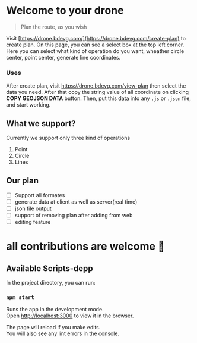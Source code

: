 # Welcome to your drone
> Plan the route, as you wish
> 
Visit [https://drone.bdevg.com/](https://drone.bdevg.com/create-plan) to create plan. On this page, you can see a select box at the top left corner. Here you can select what  kind of operation do you want, wheather circle center, point center, generate line coordinates.

### Uses
After create plan, visit <https://drone.bdevg.com/view-plan> then select the data you need. After that copy the string value of all coordinate on clicking **COPY GEOJSON DATA** button. Then, put this data into any `.js` or `.json` file, and start working.
## What we support?
Currently we support only three kind of operations

1. Point
2. Circle
3. Lines

## Our plan

* [ ] Support all formates
* [ ] generate data at client as well as server(real time)
* [ ] json file output
* [ ] support of removing plan after adding from web
* [ ] editing feature

# all contributions are welcome 👏
## Available Scripts-depp

In the project directory, you can run:

### `npm start`

Runs the app in the development mode.\
Open [http://localhost:3000](http://localhost:3000) to view it in the browser.

The page will reload if you make edits.\
You will also see any lint errors in the console.


